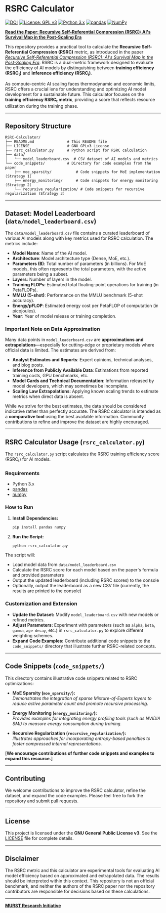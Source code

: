 # RSRC Calculator
[![DOI](https://zenodo.org/badge/DOI/10.5281/zenodo.14851363.svg)](https://doi.org/10.5281/zenodo.14851363)
[![License: GPL v3](https://img.shields.io/badge/License-GPLv3-blue.svg)](https://www.gnu.org/licenses/gpl-3.0)
[![Python 3.x](https://img.shields.io/badge/python-3.x-blue.svg)](https://www.python.org/downloads/)
[![pandas](https://img.shields.io/badge/pandas-%23150458.svg?style=for-the-badge&logo=pandas&logoColor=white)](https://pandas.pydata.org/)
[![NumPy](https://img.shields.io/badge/numpy-%23013243.svg?style=for-the-badge&logo=numpy&logoColor=white)](https://numpy.org/)


[**Read the Paper: Recursive Self-Referential Compression (RSRC): AI's Survival Map in the Post-Scaling Era**](https://doi.org/10.5281/zenodo.14846507)

This repository provides a practical tool to calculate the **Recursive Self-Referential Compression (RSRC)** metric, as introduced in the paper [*Recursive Self-Referential Compression (RSRC): AI's Survival Map in the Post-Scaling Era*](https://doi.org/10.5281/zenodo.14846507). RSRC is a dual-metric framework designed to evaluate the efficiency of AI models by distinguishing between **training efficiency (RSRC<sub>t</sub>)** and **inference efficiency (RSRC<sub>i</sub>)**.

As compute-centric AI scaling faces thermodynamic and economic limits, RSRC offers a crucial lens for understanding and optimizing AI model development for a sustainable future. This calculator focuses on the **training efficiency RSRC<sub>t</sub> metric**, providing a score that reflects resource utilization during the training phase.

---

## Repository Structure

```plaintext
RSRC-Calculator/
├── README.md               # This README file
├── LICENSE                 # GNU GPLv3 License
├── rsrc_calculator.py      # Python script for RSRC calculation
├── data/                  
│   └── model_leaderboard.csv  # CSV dataset of AI models and metrics
└── code_snippets/          # Directory for code examples from the paper
    ├── moe_sparsity/           # Code snippets for MoE implementation (Strategy 1)
    ├── energy_monitoring/      # Code snippets for energy monitoring (Strategy 2)
    └── recursive_regularization/ # Code snippets for recursive regularization (Strategy 3)
```

---

## Dataset: Model Leaderboard (`data/model_leaderboard.csv`)

The `data/model_leaderboard.csv` file contains a curated leaderboard of various AI models along with key metrics used for RSRC calculation. The metrics include:

- **Model Name**: Name of the AI model.
- **Architecture**: Model architecture type (Dense, MoE, etc.).
- **Parameters (B)**: Total number of parameters (in billions). For MoE models, this often represents the total parameters, with the active parameters being a subset.
- **Layers**: Number of layers in the model.
- **Training FLOPs**: Estimated total floating-point operations for training (in PetaFLOPs).
- **MMLU (5-shot)**: Performance on the MMLU benchmark (5-shot accuracy).
- **Energy/pFLOP**: Estimated energy cost per PetaFLOP of computation (in picojoules).
- **Year**: Year of model release or training completion.

### Important Note on Data Approximation

Many data points in `model_leaderboard.csv` are **approximations and extrapolations**—especially for cutting-edge or proprietary models where official data is limited. The estimates are derived from:

- **Analyst Estimates and Reports**: Expert opinions, technical analyses, and blog posts.
- **Inference from Publicly Available Data**: Estimations from reported training costs, GPU benchmarks, etc.
- **Model Cards and Technical Documentation**: Information released by model developers, which may sometimes be incomplete.
- **Scaling Law Extrapolations**: Applying known scaling trends to estimate metrics when direct data is absent.

While we strive for the best estimates, the data should be considered indicative rather than perfectly accurate. The RSRC calculator is intended as a **comparative tool** using the best available information. Community contributions to refine and improve the dataset are highly encouraged.

---

## RSRC Calculator Usage (`rsrc_calculator.py`)

The `rsrc_calculator.py` script calculates the RSRC training efficiency score (RSRC<sub>t</sub>) for AI models.

### Requirements

- Python 3.x
- [pandas](https://pandas.pydata.org/)
- [numpy](https://numpy.org/)

### How to Run

1. **Install Dependencies:**

    ```bash
    pip install pandas numpy
    ```

2. **Run the Script:**

    ```bash
    python rsrc_calculator.py
    ```

The script will:

- Load model data from `data/model_leaderboard.csv`
- Calculate the RSRC score for each model based on the paper's formula and provided parameters
- Output the updated leaderboard (including RSRC scores) to the console
- Optionally, output the leaderboard as a new CSV file (currently, the results are printed to the console)

### Customization and Extension

- **Update the Dataset:** Modify `model_leaderboard.csv` with new models or refined metrics.
- **Adjust Parameters:** Experiment with parameters (such as `alpha`, `beta`, `gamma`, `age decay`, etc.) in `rsrc_calculator.py` to explore different weighting schemes.
- **Expand Code Examples:** Contribute additional code snippets to the `code_snippets/` directory that illustrate further RSRC-related concepts.

---

## Code Snippets (`code_snippets/`)

This directory contains illustrative code snippets related to RSRC optimizations:

- **MoE Sparsity (`moe_sparsity/`):**  
  *Demonstrates the integration of sparse Mixture-of-Experts layers to reduce active parameter count and promote recursive processing.*

- **Energy Monitoring (`energy_monitoring/`):**  
  *Provides examples for integrating energy profiling tools (such as NVIDIA SMI) to measure energy consumption during training.*

- **Recursive Regularization (`recursive_regularization/`):**  
  *Illustrates approaches for incorporating entropy-based penalties to foster compressed internal representations.*

[**We encourage contributions of further code snippets and examples to expand this resource.**]

---

## Contributing

We welcome contributions to improve the RSRC calculator, refine the dataset, and expand the code examples. Please feel free to fork the repository and submit pull requests.

---

## License

This project is licensed under the **GNU General Public License v3**. See the [LICENSE](./LICENSE) file for complete details.

---

## Disclaimer

The RSRC metric and this calculator are experimental tools for evaluating AI model efficiency based on approximated and extrapolated data. The results should be interpreted within this context. This repository is not an official benchmark, and neither the authors of the RSRC paper nor the repository contributors are responsible for decisions based on these calculations.

---

[**MURST Research Initiative**](https://murst.org/)
